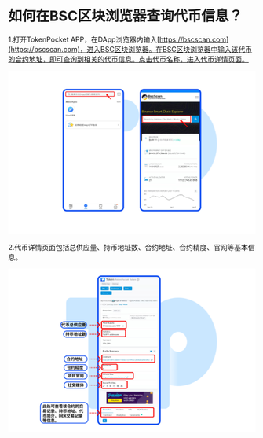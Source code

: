 # 如何在BSC区块浏览器查询代币信息？

1.打开TokenPocket APP，在DApp浏览器内输入[https://bscscan.com](https://bscscan.com)，进入BSC区块浏览器。在BSC区块浏览器中输入该代币的合约地址，即可查询到相关的代币信息。点击代币名称，进入代币详情页面。

![](<../../../.gitbook/assets/Group 18894.png>)

2.代币详情页面包括总供应量、持币地址数、合约地址、合约精度、官网等基本信息。

![](<../../../.gitbook/assets/Group 18901.png>)
